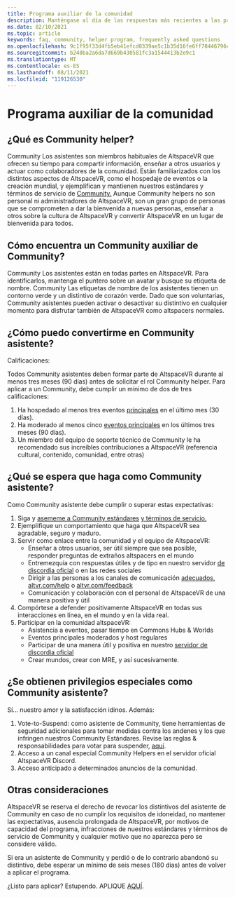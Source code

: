 ```yaml
---
title: Programa auxiliar de la comunidad
description: Manténgase al día de las respuestas más recientes a las preguntas más frecuentes sobre la comunidad altspaceVR.
ms.date: 02/10/2021
ms.topic: article
keywords: faq, community, helper program, frequently asked questions
ms.openlocfilehash: 9c1f95f33d4fb5eb41efcd0339ae5c1b35d16fe6ff78446796c4e789590411a3
ms.sourcegitcommit: b248ba2a6da7d669b430581fc3a1544413b2e9c1
ms.translationtype: MT
ms.contentlocale: es-ES
ms.lasthandoff: 08/11/2021
ms.locfileid: "119126530"
---
```

# <a name="community-helper-program"></a>Programa auxiliar de la comunidad

## <a name="what-is-a-community-helper"></a>¿Qué es Community helper? 

Community Los asistentes son miembros habituales de AltspaceVR que ofrecen su tiempo para compartir información, enseñar a otros usuarios y actuar como colaboradores de la comunidad. Están familiarizados con los distintos aspectos de AltspaceVR, como el hospedaje de eventos o la creación [](terms-of-service.md)mundial, y ejemplifican y mantienen nuestros estándares y términos de servicio de [Community.](community-standards.md) Aunque Community helpers no son personal ni administradores de AltspaceVR, son un gran grupo de personas que se comprometen a dar la bienvenida a nuevas personas, enseñar a otros sobre la cultura de AltspaceVR y convertir AltspaceVR en un lugar de bienvenida para todos.

## <a name="how-do-i-find-a-community-helper"></a>Cómo encuentra un Community auxiliar de Community? 
Community Los asistentes están en todas partes en AltspaceVR. Para identificarlos, mantenga el puntero sobre un avatar y busque su etiqueta de nombre. Community Las etiquetas de nombre de los asistentes tienen un contorno verde y un distintivo de corazón verde. Dado que son voluntarias, Community asistentes pueden activar o desactivar su distintivo en cualquier momento para disfrutar también de AltspaceVR como altspacers normales.

## <a name="how-can-i-become-a-community-helper"></a>¿Cómo puedo convertirme en Community asistente? 

Calificaciones: 

Todos Community asistentes deben formar parte de AltspaceVR durante al menos tres meses (90 días) antes de solicitar el rol Community helper. Para aplicar a un Community, debe cumplir un mínimo de dos de tres calificaciones: 

1. Ha hospedado al menos tres eventos [principales](../tutorials/main-events.md) en el último mes (30 días). 
2. Ha moderado al menos cinco [eventos principales](../tutorials/main-events.md) en los últimos tres meses (90 días). 
3. Un miembro del equipo de soporte técnico de Community le ha recomendado sus increíbles contribuciones a AltspaceVR (referencia cultural, contenido, comunidad, entre otras)

## <a name="what-would-i-be-expected-to-do-as-a-community-helper"></a>¿Qué se espera que haga como Community asistente? 

Como Community asistente debe cumplir o superar estas expectativas: 

1. Siga y [asememe a Community estándares](community-standards.md) [y términos de servicio.](terms-of-service.md)
2. Ejemplifique un comportamiento que haga que AltspaceVR sea agradable, seguro y maduro.
3. Servir como enlace entre la comunidad y el equipo de AltspaceVR:
    * Enseñar a otros usuarios, ser útil siempre que sea posible, responder preguntas de extraños altspacers en el mundo
    * Entremezquía con respuestas útiles y de tipo en nuestro servidor [de discordia oficial](https://altvr.com/discord) o en las redes sociales
    * Dirigir a las personas a los canales de comunicación [adecuados, altvr.com/help](../world-building/getting-help.md) o [altvr.com/feedback](https://help.altvr.com/hc/requests/new?ticket_form_id=360001742213)
    * Comunicación y colaboración con el personal de AltspaceVR de una manera positiva y útil 
4. Compórtese a defender positivamente AltspaceVR en todas sus interacciones en línea, en el mundo y en la vida real. 
5. Participar en la comunidad altspaceVR:
    * Asistencia a eventos, pasar tiempo en Commons Hubs & Worlds
    * Eventos principales moderados y host regulares
    * Participar de una manera útil y positiva en nuestro [servidor de discordia oficial](https://altvr.com/discord)
    * Crear mundos, crear con MRE, y así sucesivamente. 

## <a name="do-i-get-special-privileges-as-a-community-helper"></a>¿Se obtienen privilegios especiales como Community asistente? 

Sí... nuestro amor y la satisfacción idinos. Además:

1. Vote-to-Suspend: como asistente de Community, tiene herramientas de seguridad adicionales para tomar medidas contra los andenes y los que infringen nuestros Community Estándares. Revise las reglas & responsabilidades para votar para suspender, [aquí](community-helper-guide.md).
2. Acceso a un canal especial Community Helpers en el servidor oficial AltspaceVR Discord.
3. Acceso anticipado a determinados anuncios de la comunidad.

## <a name="other-considerations"></a>Otras consideraciones

AltspaceVR se reserva el derecho de revocar los distintivos del asistente de Community en caso de no cumplir los requisitos de idoneidad, no mantener las expectativas, ausencia prolongada de AltspaceVR, por motivos de capacidad del programa, infracciones de nuestros estándares y términos de servicio de Community y cualquier motivo que no aparezca pero se considere válido.

Si era un asistente de Community y perdió o de lo contrario abandonó su distintivo, debe esperar un mínimo de seis meses (180 días) antes de volver a aplicar el programa.

¿Listo para aplicar?
Estupendo. APLIQUE [AQUÍ](https://help.altvr.com/hc/requests/new?ticket_form_id=360002060313).